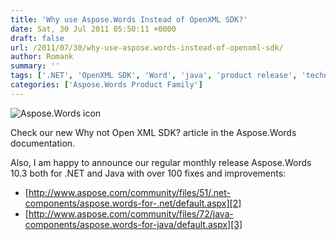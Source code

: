 ```yaml
---
title: 'Why use Aspose.Words Instead of OpenXML SDK?'
date: Sat, 30 Jul 2011 05:50:11 +0000
draft: false
url: /2011/07/30/why-use-aspose.words-instead-of-openxml-sdk/
author: Romank
summary: ''
tags: ['.NET', 'OpenXML SDK', 'Word', 'java', 'product release', 'technical article']
categories: ['Aspose.Words Product Family']
---
```


![Aspose.Words icon][1]

Check our new Why not Open XML SDK? article in the Aspose.Words documentation.

Also, I am happy to announce our regular monthly release Aspose.Words 10.3 both for .NET and Java with over 100 fixes and improvements:

*   [http://www.aspose.com/community/files/51/.net-components/aspose.words-for-.net/default.aspx][2]
*   [http://www.aspose.com/community/files/72/java-components/aspose.words-for-java/default.aspx][3]




[1]: http://www.aspose.com/Images/aspose.words-logo2.jpg
[2]: http://www.aspose.com/community/files/51/.net-components/aspose.words-for-.net/default.aspx
[3]: http://www.aspose.com/community/files/72/java-components/aspose.words-for-java/default.aspx




